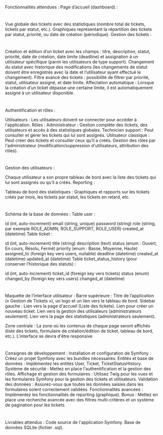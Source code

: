 Fonctionnalités attendues :
Page d’accueil (dashboard) :
#
Vue globale des tickets avec des statistiques (nombre total de tickets, tickets par statut, etc.).
Graphiques représentant la répartition des tickets par statut, priorité, ou date de création (périodique).
Gestion des tickets :
#
Création et édition d’un ticket avec les champs : titre, description, statut, priorité, date de création, date limite (deadline) et assignation à un utilisateur spécifique (parmi les utilisateurs de type support).
Changement du statut avec historique des modifications (les changements de statut doivent être enregistrés avec la date et l’utilisateur ayant effectué le changement).
Filtre avancé des tickets : possibilité de filtrer par priorité, statut, utilisateur assigné, et date limite.
Affectation automatique : Lorsque la création d’un ticket dépasse une certaine limite, il est automatiquement assigné à un utilisateur disponible.
#
Authentification et rôles :

Utilisateurs : Les utilisateurs doivent se connecter pour accéder à l'application.
Rôles :
Administrateur : Gestion complète des tickets, des utilisateurs et accès à des statistiques globales.
Technicien support : Peut consulter et gérer les tickets qui lui sont assignés.
Utilisateur classique : Peut créer des tickets et consulter ceux qu’il a créés.
Gestion des rôles par l'administrateur (modification/suppression d'utilisateurs, attribution des rôles).
#
Gestion des utilisateurs :

Chaque utilisateur a son propre tableau de bord avec la liste des tickets qui lui sont assignés ou qu’il a créés.
Reporting :

Tableau de bord des statistiques : Graphiques et rapports sur les tickets créés par mois, les tickets par statut, les tickets en retard, etc.

#
Schéma de la base de données :
Table user :

id (int, auto-increment)
email (string, unique)
password (string)
role (string, par exemple ROLE_ADMIN, ROLE_SUPPORT, ROLE_USER)
created_at (datetime)
Table ticket :

id (int, auto-increment)
title (string)
description (text)
status (enum : Ouvert, En cours, Résolu, Fermé)
priority (enum : Basse, Moyenne, Haute)
assigned_to (foreign key vers users, nullable)
deadline (datetime)
created_at (datetime)
updated_at (datetime)
Table ticket_status_history (pour conserver l’historique des statuts) :

id (int, auto-increment)
ticket_id (foreign key vers tickets)
status (enum)
changed_by (foreign key vers users)
changed_at (datetime)
#
Maquette de l’interface utilisateur :
Barre supérieure : Titre de l’application (« Gestion de Tickets »), un logo et un lien vers le tableau de bord.
Sidebar gauche :
Lien vers la page d'accueil (Liste des tickets).
Lien pour créer un nouveau ticket.
Lien vers la gestion des utilisateurs (administrateurs seulement).
Lien vers la page des statistiques (administrateurs seulement).

Zone centrale :
La zone où les contenus de chaque page seront affichés (liste des tickets, formulaire de création/édition de ticket, tableau de bord, etc.).
L'interface se devra d'être responsive
#
Consignes de développement :
Installation et configuration de Symfony : Créez un projet Symfony avec les bundles nécessaires.
Entités et base de données : Implémentez les entités User, Ticket, TicketStatusHistory.
Système de sécurité : Mettez en place l'authentification et la gestion des rôles.
Affichage et gestion des formulaires : Utilisez Twig pour les vues et les formulaires Symfony pour la gestion des tickets et utilisateurs.
Validation des données : Assurez-vous que toutes les données saisies dans les formulaires soient correctement validées.
Fonctionnalités avancées : Implémentez les fonctionnalités de reporting (graphique).
Bonus : Mettez en place une recherche avancée avec des filtres multi-critères et un système de pagination pour les tickets.
#
Livrables attendus :
Code source de l'application Symfony.
Base de données SQLite (fichier .sql).

